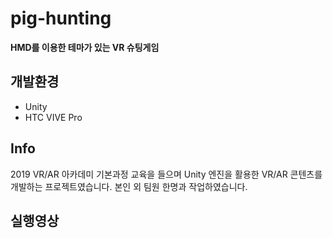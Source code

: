 # pig-hunting
**HMD를 이용한 테마가 있는 VR 슈팅게임**
## 개발환경
* Unity
* HTC VIVE Pro
## Info
2019 VR/AR 아카데미 기본과정 교육을 들으며 Unity 엔진을 활용한 VR/AR 콘텐츠를 개발하는 프로젝트였습니다.
본인 외 팀원 한명과 작업하였습니다. 
## 실행영상
